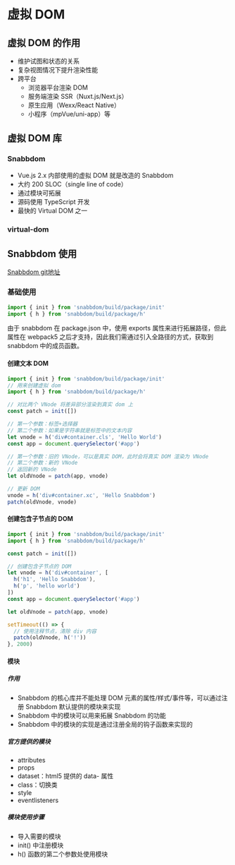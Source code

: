# 虚拟 DOM

## 虚拟 DOM 的作用

- 维护试图和状态的关系
- 复杂视图情况下提升渲染性能
- 跨平台
  - 浏览器平台渲染 DOM
  - 服务端渲染 SSR（Nuxt.js/Next.js）
  - 原生应用（Wexx/React Native）
  - 小程序（mpVue/uni-app）等

## 虚拟 DOM 库

### Snabbdom

- Vue.js 2.x 内部使用的虚拟 DOM 就是改造的 Snabbdom
- 大约 200 SLOC（single line of code）
- 通过模块可拓展
- 源码使用 TypeScript 开发
- 最快的 Virtual DOM 之一

### virtual-dom

## Snabbdom 使用

[Snabbdom git地址](https://github.com/snabbdom/snabbdom)

### 基础使用

```js
import { init } from 'snabbdom/build/package/init'
import { h } from 'snabbdom/build/package/h'
```

由于 snabbdom 在 package.json 中，使用 exports 属性来进行拓展路径，但此属性在 webpack5 之后才支持，因此我们需通过引入全路径的方式，获取到 snabbdom 中的成员函数。

#### 创建文本 DOM

```js
import { init } from 'snabbdom/build/package/init'
// 用来创建虚拟 dom
import { h } from 'snabbdom/build/package/h'

// 对比两个 VNode 将差异部分渲染到真实 dom 上
const patch = init([])

// 第一个参数：标签+选择器
// 第二个参数：如果是字符串就是标签中的文本内容
let vnode = h('div#container.cls', 'Hello World')
const app = document.querySelector('#app')

// 第一个参数：旧的 VNode，可以是真实 DOM，此时会将真实 DOM 渲染为 VNode
// 第二个参数：新的 VNode
// 返回新的 VNode
let oldVnode = patch(app, vnode)

// 更新 DOM
vnode = h('div#container.xc', 'Hello Snabbdom')
patch(oldVnode, vnode)
```

#### 创建包含子节点的 DOM

```js
import { init } from 'snabbdom/build/package/init'
import { h } from 'snabbdom/build/package/h'

const patch = init([])

// 创建包含子节点的 DOM
let vnode = h('div#container', [
  h('h1', 'Hello Snabbdom'),
  h('p', 'hello world')
])
const app = document.querySelector('#app')

let oldVnode = patch(app, vnode)

setTimeout(() => {
  // 使用注释节点，清除 div 内容
  patch(oldVnode, h('!'))
}, 2000)
```

#### 模块

##### 作用

- Snabbdom 的核心库并不能处理 DOM 元素的属性/样式/事件等，可以通过注册 Snabbdom 默认提供的模块来实现
- Snabbdom 中的模块可以用来拓展 Snabbdom 的功能
- Snabbdom 中的模块的实现是通过注册全局的钩子函数来实现的

##### 官方提供的模块

- attributes
- props
- dataset：html5 提供的 data- 属性
- class：切换类
- style
- eventlisteners

##### 模块使用步骤

- 导入需要的模块
- init() 中注册模块
- h() 函数的第二个参数处使用模块

